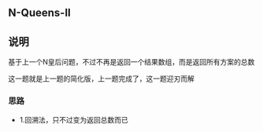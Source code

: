 ## N-Queens-II

## 说明
基于上一个N皇后问题，不过不再是返回一个结果数组，而是返回所有方案的总数

这一题就是上一题的简化版，上一题完成了，这一题迎刃而解

### 思路

* 1.回溯法，只不过变为返回总数而已